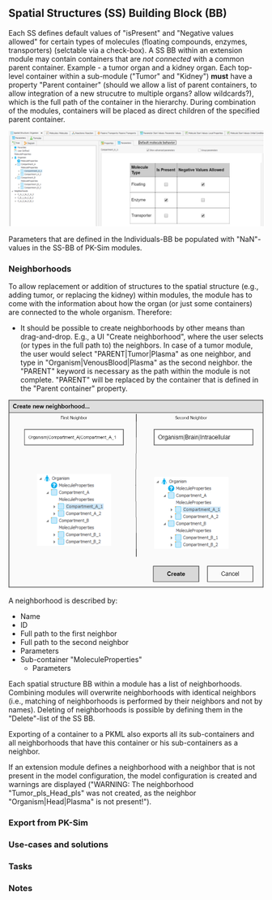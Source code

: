 ## Spatial Structures (SS) Building Block (BB)

Each SS defines default values of "isPresent" and "Negative values allowed" for certain types of molecules (floating compounds, enzymes, transporters) (selctable via a check-box). A SS BB within an extension module may contain containers that are _not connected_ with a common parent container. Example - a tumor organ and a kidney organ. Each top-level container within a sub-module ("Tumor" and "Kidney") **must** have a property "Parent container" (should we allow a list of parent containers, to allow integration of a new strucutre to multiple organs? allow wildcards?), which is the full path of the container in the hierarchy. During combination of the modules, containers will be placed as direct children of the specified parent container.

![Default "isPresent" properties of a container](../Figures/isPresentProperties_compartments.png)

Parameters that are defined in the Individuals-BB be populated with "NaN"-values in the SS-BB of PK-Sim modules. 

### Neighborhoods
To allow replacement or addition of structures to the spatial structure (e.g., adding tumor, or replacing the kidney) within modules, the module has to come with the information about how the organ (or just some containers) are connected to the whole organism. Therefore:

- It should be possible to create neighborhoods by other means than drag-and-drop. E.g., a UI "Create neighborhood", where the user selects (or types in the full path to) the neighbors. In case of a tumor module, the user would select "PARENT|Tumor|Plasma" as one neighbor, and type in "Organism|VenousBlood|Plasma" as the second neighbor. the "PARENT" keyword is necessary as the path within the module is not complete. "PARENT" will be replaced by the container that is defined in the "Parent container" property.

![Proposed interface for creating neighborhoods](../Figures/Creating_Neighborhoods.png)

A neighborhood is described by:
- Name
- ID
- Full path to the first neighbor
- Full path to the second neighbor
- Parameters
- Sub-container "MoleculeProperties"
  - Parameters

Each spatial structure BB within a module has a list of neighborhoods. Combining modules will overwrite neighborhoods with identical neighbors (i.e., matching of neighborhoods is performed by their neighbors and not by names). Deleting of neighborhoods is possible by defining them in the "Delete"-list of the SS BB.

Exporting of a container to a PKML also exports all its sub-containers and all neighborhoods that have this container or his sub-containers as a neighbor.

If an extension module defines a neighborhood with a neighbor that is not present in the model configuration, the model configuration is created and warnings are displayed ("WARNING: The neighborhood "Tumor_pls_Head_pls" was not created, as the neighbor "Organism|Head|Plasma" is not present!").

### Export from PK-Sim


### Use-cases and solutions

   
### Tasks


### Notes